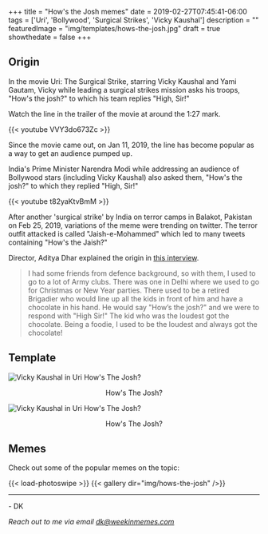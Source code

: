 +++
title = "How's the Josh memes"
date = 2019-02-27T07:45:41-06:00
tags = ['Uri', 'Bollywood', 'Surgical Strikes', 'Vicky Kaushal']
description = ""
featuredImage = "img/templates/hows-the-josh.jpg"
draft = true
showthedate = false
+++

## Origin

In the movie Uri: The Surgical Strike, starring Vicky Kaushal and Yami Gautam, Vicky while leading a surgical strikes mission asks his troops, "How's the josh?" to which his team replies "High, Sir!"

<!--more-->

Watch the line in the trailer of the movie at around the 1:27 mark.

{{< youtube VVY3do673Zc >}}

Since the movie came out, on Jan 11, 2019, the line has become popular as a way to get an audience pumped up. 

India's Prime Minister Narendra Modi while addressing an audience of Bollywood stars (including Vicky Kaushal) also asked them, "How's the josh?" to which they replied "High, Sir!"

{{< youtube t82yaKtvBmM >}}


After another 'surgical strike' by India on terror camps in Balakot, Pakistan on Feb 25, 2019, variations of the meme were trending on twitter. The terror outfit attacked is called "Jaish-e-Mohammed" which led to many tweets containing "How's the Jaish?"


Director, Aditya Dhar explained the origin in [this interview](https://www.msn.com/en-sg/entertainment/bollywood/uri-director-aditya-dhar-explains-the-origin-of-hows-the-josh/ar-BBTexsH?li=AAgfYGb).

> I had some friends from defence background, so with them, I used to go to a lot of Army clubs. There was one in Delhi where we used to go for Christmas or New Year parties. There used to be a retired Brigadier who would line up all the kids in front of him and have a chocolate in his hand.
>He would say "How’s the josh?" and we were to respond with "High Sir!" The kid who was the loudest got the chocolate. Being a foodie, I used to be the loudest and always got the chocolate!


## Template

![Vicky Kaushal in Uri How's The Josh?](img/templates/hows-the-josh-with-text.jpg)
<center>How's The Josh?</center>

![Vicky Kaushal in Uri How's The Josh?](img/templates/hows-the-josh2-with-text.jpg)
<center>How's The Josh?</center>

## Memes

Check out some of the popular memes on the topic:

{{< load-photoswipe >}}
{{< gallery dir="img/hows-the-josh" />}}

---
\- DK

*Reach out to me via email [dk@weekinmemes.com](mailto:dk@weekinmemes.com)*